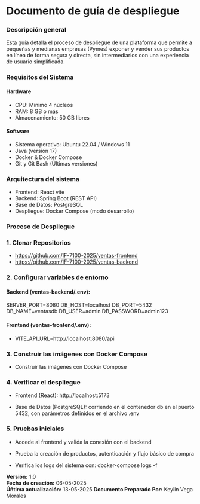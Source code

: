 # Documento de guía de despliegue

### Descripción general
Esta guía detalla el proceso de despliegue de una plataforma que permite a pequeñas y medianas empresas (Pymes) exponer y vender sus productos en línea de forma segura y directa, sin intermediarios con una experiencia de usuario simplificada.

### Requisitos del Sistema

#### Hardware 
- CPU: Mínimo 4 núcleos
- RAM: 8 GB o más
- Almacenamiento: 50 GB libres

#### Software
- Sistema operativo: Ubuntu 22.04 / Windows 11
- Java (versión 17)
- Docker & Docker Compose
- Git y Git Bash (Últimas versiones)

### Arquitectura del sistema
- Frontend: React vite
- Backend: Spring Boot (REST API)
- Base de Datos: PostgreSQL 
- Despliegue: Docker Compose (modo desarrollo) 

### Proceso de Despliegue

### 1. Clonar Repositorios
- https://github.com/IF-7100-2025/ventas-frontend
- https://github.com/IF-7100-2025/ventas-backend 


### 2. Configurar variables de entorno

#### Backend (ventas-backend/.env):
SERVER_PORT=8080
DB_HOST=localhost
DB_PORT=5432
DB_NAME=ventasdb
DB_USER=admin
DB_PASSWORD=admin123

#### Frontend (ventas-frontend/.env):

- VITE_API_URL=http://localhost:8080/api

### 3. Construir las imágenes con Docker Compose
- Construir las imágenes con Docker Compose

### 4. Verificar el despliegue

- Frontend (React): http://localhost:5173

- Base de Datos (PostgreSQL): corriendo en el contenedor db en el puerto 5432, con parámetros definidos en el archivo .env

### 5. Pruebas iniciales
- Accede al frontend y valida la conexión con el backend

- Prueba la creación de productos, autenticación y flujo básico de compra

- Verifica los logs del sistema con: docker-compose logs -f


**Versión:** 1.0  
**Fecha de creación:** 06-05-2025  
**Úñtima actualización:**  13-05-2025
**Documento Preparado Por:** Keylin Vega Morales 
